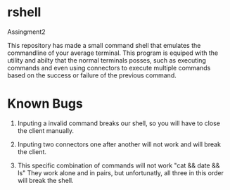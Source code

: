 # rshell
Assingment2

This repository has made a small command shell that emulates the commandline of your average terminal. This program is equiped with the utility and abilty that the normal terminals posses, such as executing commands and even using connectors to execute multiple commands based on the success or failure of the previous command.

# Known Bugs
1) Inputing a invalid command breaks our shell, so you will have to close the client manually.

2) Inputing two connectors one after another will not work and will break the client.

3) This specific combination of commands will not work "cat && date && ls" They work alone and in pairs, but unfortunatly, all three in this order will break the shell.
